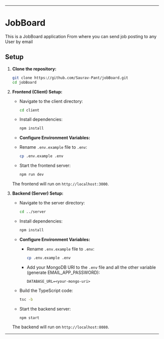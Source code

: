 
---

# JobBoard

This is a JobBoard application From where you can send job posting to any User by email

## Setup

1. **Clone the repository:**

   ```bash
   git clone https://github.com/Saurav-Pant/jobBoard.git
   cd jobBoard
   ```

2. **Frontend (Client) Setup:**

   - Navigate to the client directory:

     ```bash
     cd client
     ```

   - Install dependencies:

     ```bash
     npm install
     ```

    - **Configure Environment Variables:**

     - Rename `.env.example` file to `.env`:

       ```bash
       cp .env.example .env
       ```


   - Start the frontend server:

     ```bash
     npm run dev
     ```

   The frontend will run on `http://localhost:3000`.

3. **Backend (Server) Setup:**

   - Navigate to the server directory:

     ```bash
     cd ../server
     ```

   - Install dependencies:

     ```bash
     npm install
     ```

   - **Configure Environment Variables:**

     - Rename `.env.example` file to `.env`:

       ```bash
       cp .env.example .env
       ```

     - Add your MongoDB URI to the `.env` file and all the other variable (generate EMAIL_APP_PASSWORD):

       ```
       DATABASE_URL=<your-mongo-uri>
       ```

   - Build the TypeScript code:

     ```bash
     tsc -b
     ```

   - Start the backend server:

     ```bash
     npm start
     ```

   The backend will run on `http://localhost:8080`.
---

